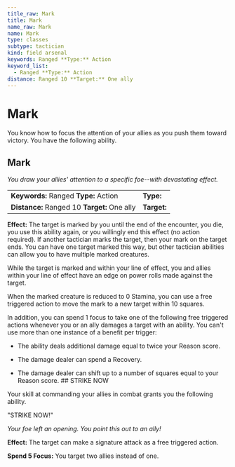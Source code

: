 ```yaml
---
title_raw: Mark
title: Mark
name_raw: Mark
name: Mark
type: classes
subtype: tactician
kind: field arsenal
keywords: Ranged **Type:** Action
keyword_list:
  - Ranged **Type:** Action
distance: Ranged 10 **Target:** One ally
---
```


# Mark

You know how to focus the attention of your allies as you push them toward victory. You have the following ability.

## Mark

*You draw your allies' attention to a specific foe--with devastating effect.*

|                                              |             |
| :------------------------------------------- | :---------- |
| **Keywords:** Ranged **Type:** Action        | **Type:**   |
| **Distance:** Ranged 10 **Target:** One ally | **Target:** |

**Effect:** The target is marked by you until the end of the encounter, you die, you use this ability again, or you willingly end this effect (no action required). If another tactician marks the target, then your mark on the target ends. You can have one target marked this way, but other tactician abilities can allow you to have multiple marked creatures.

While the target is marked and within your line of effect, you and allies within your line of effect have an edge on power rolls made against the target.

When the marked creature is reduced to 0 Stamina, you can use a free triggered action to move the mark to a new target within 10 squares.

In addition, you can spend 1 focus to take one of the following free triggered actions whenever you or an ally damages a target with an ability. You can't use more than one instance of a benefit per trigger:

- The ability deals additional damage equal to twice your Reason score.

- The damage dealer can spend a Recovery.

- The damage dealer can shift up to a number of squares equal to your Reason score. ## STRIKE NOW

Your skill at commanding your allies in combat grants you the following ability.

"STRIKE NOW!"

*Your foe left an opening. You point this out to an ally!*

**Effect:** The target can make a signature attack as a free triggered action.

**Spend 5 Focus:** You target two allies instead of one.
